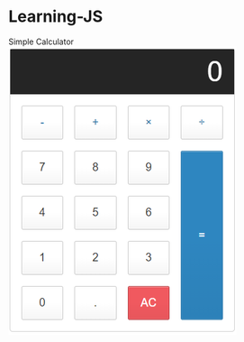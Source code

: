 # Learning-JS

Simple Calculator
![Иллюстрация к проекту](https://github.com/GorbachevskihNikita/Learning-JS/blob/calculator-js/calculator.png)
